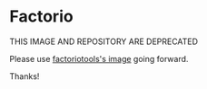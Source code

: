 # Factorio

THIS IMAGE AND REPOSITORY ARE DEPRECATED

Please use [factoriotools's image](https://hub.docker.com/r/factoriotools/factorio/) going forward.

Thanks!
